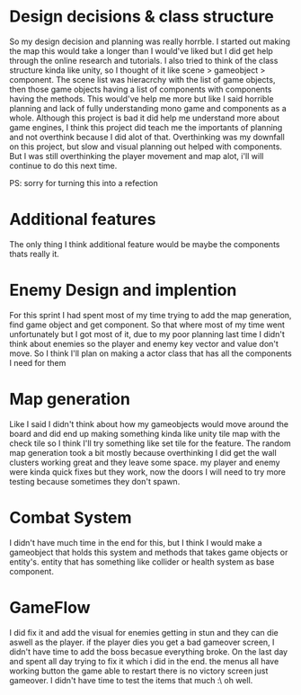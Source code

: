 # Design decisions & class structure
So my design decision and planning was really horrble. I started out making the map this would take a longer than I would've liked but I did get help through the online research and tutorials. I also tried to think of the class structure kinda like unity, so I thought of it like scene > gameobject > component.
The scene list was hieracrchy with the list of game objects, then those game objects having a list of components with components having the methods. This would've help me more but like I said horrible planning and lack of fully understanding mono game and components as a whole.
Although this project is bad it did help me understand more about game engines, I think this project did teach me the importants of planning and not overthink because I did alot of that.
Overthinking was my downfall on this project, but slow and visual planning out helped with components. But I was still overthinking the player movement and map alot, i'll will continue to do this next time.

PS: sorry for turning this into a refection 

# Additional features
The only thing I think additional feature would be maybe the components thats really it.

# Enemy Design and implention 
For this sprint I had spent most of my time trying to add the map generation, find game object and get component.
So that where most of my time went unfortunately but I got most of it, due to my poor planning last time I didn't think about
enemies so the player and enemy key vector and value don't move.
So I think I'll plan on making a actor class that has all the components I need for them

# Map generation
Like I said I didn't think about how my gameobjects would move around the board and did end up making something
kinda like unity tile map with the check tile so I think I'll try something like set tile for the feature.
The random map generation took a bit mostly because overthinking I did get the wall clusters working great and they leave some space.
my player and enemy were kinda quick fixes but they work, now the doors I will need to try more testing because sometimes they don't spawn.

# Combat System
I didn't have much time in the end for this, but I think I would make a gameobject that holds this system and methods that takes game objects or entity's.
entity that has something like collider or health system as base component.

# GameFlow 
I did fix it and add the visual for enemies getting in stun and they can die aswell as the player. if the player dies you get a bad gameover screen, I didn't have time to add the boss becasue everything broke. On the last day and spent all day trying to fix it which i did in the end. the menus all have working button the game able to restart there is no victory screen just gameover. I didn't have time to test the items that much :\ oh well.  